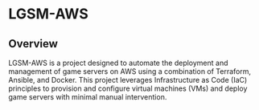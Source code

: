 # LGSM-AWS

## Overview

LGSM-AWS is a project designed to automate the deployment and management of game servers on AWS using a combination of Terraform, Ansible, and Docker. This project leverages Infrastructure as Code (IaC) principles to provision and configure virtual machines (VMs) and deploy game servers with minimal manual intervention.